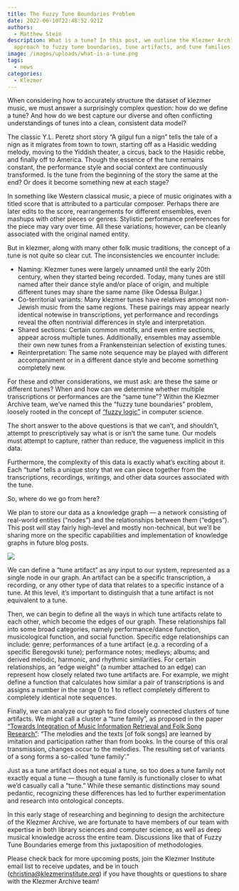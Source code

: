 ```yaml
---
title: The Fuzzy Tune Boundaries Problem
date: 2022-06-10T22:48:52.921Z
authors:
  - Matthew Stein
description: What is a tune? In this post, we outline the Klezmer Archive team's
  approach to fuzzy tune boundaries, tune artifacts, and tune families.
image: /images/uploads/what-is-a-tune.png
tags:
  - news
categories:
  - Klezmer
---
```

When considering how to accurately structure the dataset of klezmer music, we must answer a surprisingly complex question: how do we define a tune? And how do we best capture our diverse and often conflicting understandings of tunes into a clean, consistent data model?

The classic Y.L. Peretz short story “A gilgul fun a nign” tells the tale of a nign as it migrates from town to town, starting off as a Hasidic wedding melody, moving to the Yiddish theater, a circus, back to the Hasidic rebbe, and finally off to America. Though the essence of the tune remains constant, the performance style and social context are continuously transformed. Is the tune from the beginning of the story the same at the end? Or does it become something new at each stage?

In something like Western classical music, a piece of music originates with a titled score that is attributed to a particular composer. Perhaps there are later edits to the score, rearrangements for different ensembles, even mashups with other pieces or genres. Stylistic performance preferences for the piece may vary over time. All these variations, however, can be cleanly associated with the original named entity.

But in klezmer, along with many other folk music traditions, the concept of a tune is not quite so clear cut. The inconsistencies we encounter include:

* Naming: Klezmer tunes were largely unnamed until the early 20th century, when they started being recorded. Today, many tunes are still named after their dance style and/or place of origin, and multiple different tunes may share the same name (like Odessa Bulgar.)
* Co-territorial variants: Many klezmer tunes have relatives amongst non-Jewish music from the same regions. These pairings may appear nearly identical notewise in transcriptions, yet performance and recordings reveal the often nontrivial differences in style and interpretation.
* Shared sections: Certain common motifs, and even entire sections, appear across multiple tunes. Additionally, ensembles may assemble their own new tunes from a Frankensteinian selection of existing tunes.
* Reinterpretation: The same note sequence may be played with different accompaniment or in a different dance style and become something completely new.

For these and other considerations, we must ask: are these the same or different tunes? When and how can we determine whether multiple transcriptions or performances are the “same tune”? Within the Klezmer Archive team, we’ve named this the “fuzzy tune boundaries” problem, loosely rooted in the concept of [“fuzzy logic”](https://en.wikipedia.org/wiki/Fuzzy_logic) in computer science.

The short answer to the above questions is that we can’t, and shouldn’t, attempt to prescriptively say what is or isn’t the same tune. Our models must attempt to capture, rather than reduce, the vagueness implicit in this data.

Furthermore, the complexity of this data is exactly what’s exciting about it. Each “tune” tells a unique story that we can piece together from the transcriptions, recordings, writings, and other data sources associated with the tune.

So, where do we go from here?

We plan to store our data as a knowledge graph — a network consisting of real-world entities (“nodes”) and the relationships between them (“edges”). This post will stay fairly high-level and mostly non-technical, but we’ll be sharing more on the specific capabilities and implementation of knowledge graphs in future blog posts.

![](/images/uploads/screen-shot-2022-06-10-at-6.45.00-pm.png)

We can define a “tune artifact” as any input to our system, represented as a single node in our graph. An artifact can be a specific transcription, a recording, or any other type of data that relates to a specific instance of a tune. At this level, it’s important to distinguish that a tune artifact is not equivalent to a tune.

Then, we can begin to define all the ways in which tune artifacts relate to each other, which become the edges of our graph. These relationships fall into some broad categories, namely performance/dance function, musicological function, and social function. Specific edge relationships can include: genre; performances of a tune artifact (e.g. a recording of a specific Beregovski tune); performance notes; medleys; albums; and derived melodic, harmonic, and rhythmic similarities. For certain relationships, an “edge weight” (a number attached to an edge) can represent how closely related two tune artifacts are. For example, we might define a function that calculates how similar a pair of transcriptions is and assigns a number in the range 0 to 1 to reflect completely different to completely identical note sequences.

Finally, we can analyze our graph to find closely connected clusters of tune artifacts. We might call a cluster a “tune family”, as proposed in the paper [“Towards Integration of Music Information Retrieval and Folk Song Research”](http://webdoc.sub.gwdg.de/ebook/serien/ah/UU-CS/2007-016.pdf): “The melodies and the texts \[of folk songs] are learned by imitation and participation rather than from books. In the course of this oral transmission, changes occur to the melodies. The resulting set of variants of a song forms a so-called ‘tune family’.”

Just as a tune artifact does not equal a tune, so too does a tune family not exactly equal a tune — though a tune family is functionally closer to what we’d casually call a “tune.” While these semantic distinctions may sound pedantic, recognizing these differences has led to further experimentation and research into ontological concepts. 

In this early stage of researching and beginning to design the architecture of the Klezmer Archive, we are fortunate to have members of our team with expertise in both library sciences and computer science, as well as deep musical knowledge across the entire team. Discussions like that of Fuzzy Tune Boundaries emerge from this juxtaposition of methodologies.

Please check back for more upcoming posts, join the Klezmer Institute email list to receive updates, and be in touch ([christina@klezmerinstitute.org](mail@christina@klezmerinstitute.org)) if you have thoughts or questions to share with the Klezmer Archive team!